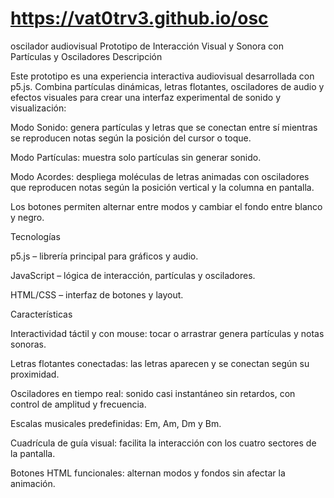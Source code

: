# https://vat0trv3.github.io/osc
oscilador audiovisual
Prototipo de Interacción Visual y Sonora con Partículas y Osciladores
Descripción

Este prototipo es una experiencia interactiva audiovisual desarrollada con p5.js.
Combina partículas dinámicas, letras flotantes, osciladores de audio y efectos visuales para crear una interfaz experimental de sonido y visualización:

Modo Sonido: genera partículas y letras que se conectan entre sí mientras se reproducen notas según la posición del cursor o toque.

Modo Partículas: muestra solo partículas sin generar sonido.

Modo Acordes: despliega moléculas de letras animadas con osciladores que reproducen notas según la posición vertical y la columna en pantalla.

Los botones permiten alternar entre modos y cambiar el fondo entre blanco y negro.

Tecnologías

p5.js – librería principal para gráficos y audio.

JavaScript – lógica de interacción, partículas y osciladores.

HTML/CSS – interfaz de botones y layout.

Características

Interactividad táctil y con mouse: tocar o arrastrar genera partículas y notas sonoras.

Letras flotantes conectadas: las letras aparecen y se conectan según su proximidad.

Osciladores en tiempo real: sonido casi instantáneo sin retardos, con control de amplitud y frecuencia.

Escalas musicales predefinidas: Em, Am, Dm y Bm.

Cuadrícula de guía visual: facilita la interacción con los cuatro sectores de la pantalla.

Botones HTML funcionales: alternan modos y fondos sin afectar la animación.
